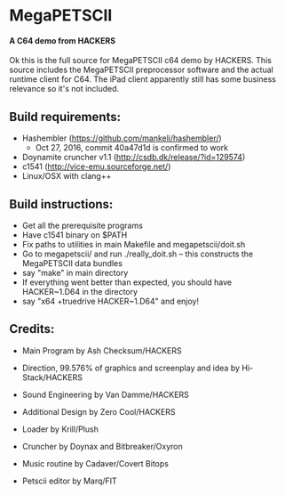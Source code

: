 # MegaPETSCII
#### A C64 demo from HACKERS

Ok this is the full source for MegaPETSCII c64 demo by HACKERS. This source includes the MegaPETSCII preprocessor software and the actual runtime client for C64. The iPad client apparently still has some business relevance so it's not included.

## Build requirements:
* Hashembler (https://github.com/mankeli/hashembler/)
  * Oct 27, 2016, commit 40a47d1d is confirmed to work
* Doynamite cruncher v1.1 (http://csdb.dk/release/?id=129574)
* c1541 (http://vice-emu.sourceforge.net/)
* Linux/OSX with clang++

## Build instructions:
* Get all the prerequisite programs
* Have c1541 binary on $PATH
* Fix paths to utilities in main Makefile and megapetscii/doit.sh
* Go to megapetscii/ and run ./really_doit.sh – this constructs the MegaPETSCII data bundles
* say "make" in main directory
* If everything went better than expected, you should have HACKER~1.D64 in the directory
* say "x64 +truedrive HACKER~1.D64" and enjoy!

## Credits:

* Main Program by Ash Checksum/HACKERS
* Direction, 99.576% of graphics and screenplay and idea by Hi-Stack/HACKERS
* Sound Engineering by Van Damme/HACKERS
* Additional Design by Zero Cool/HACKERS


* Loader by Krill/Plush
* Cruncher by Doynax and Bitbreaker/Oxyron
* Music routine by Cadaver/Covert Bitops
* Petscii editor by Marq/FIT

